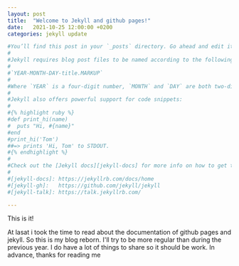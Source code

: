 ```yaml
---
layout: post
title:  "Welcome to Jekyll and github pages!"
date:   2021-10-25 12:00:00 +0200
categories: jekyll update

#You’ll find this post in your `_posts` directory. Go ahead and edit it and re-build the site to see your changes. You can rebuild the site in many different ways, but the most common way #is to run `jekyll serve`, which launches a web server and auto-regenerates your site when a file is updated.
#
#Jekyll requires blog post files to be named according to the following format:
#
#`YEAR-MONTH-DAY-title.MARKUP`
#
#Where `YEAR` is a four-digit number, `MONTH` and `DAY` are both two-digit numbers, and `MARKUP` is the file extension representing the format used in the file. After that, include the #necessary front matter. Take a look at the source for this post to get an idea about how it works.
#
#Jekyll also offers powerful support for code snippets:
#
#{% highlight ruby %}
#def print_hi(name)
#  puts "Hi, #{name}"
#end
#print_hi('Tom')
##=> prints 'Hi, Tom' to STDOUT.
#{% endhighlight %}
#
#Check out the [Jekyll docs][jekyll-docs] for more info on how to get the most out of Jekyll. File all bugs/feature requests at [Jekyll’s GitHub repo][jekyll-gh]. If you have questions, #you can ask them on [Jekyll Talk][jekyll-talk].
#
#[jekyll-docs]: https://jekyllrb.com/docs/home
#[jekyll-gh]:   https://github.com/jekyll/jekyll
#[jekyll-talk]: https://talk.jekyllrb.com/

---
```


This is it!

At lasat i took the time to read about the documentation of github pages and jekyll.
So this is my blog reborn.
I'll try to be more regular than during the previous year.
I do have a lot of things to share so it should be work.
In advance, thanks for reading me
